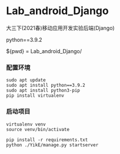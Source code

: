 # Lab_android_Django
大三下(2021春)移动应用开发实验后端(Django)

python==3.9.2

${pwd} = Lab_android_Django/

### 配置环境
```
sudo apt update
sudo apt install python==3.9.2
sudo apt install python3-pip
pip install virtualenv

```

### 启动项目
```
virtualenv venv
source venv/bin/activate

pip install -r requirements.txt
python ./YikE/manage.py startserver

```
